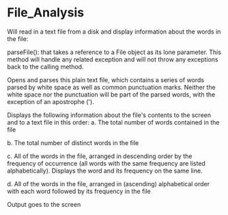 # File_Analysis


Will read in a text file from a disk and display information about the words in the
file:

parseFile(): that takes a reference to a File object as its lone parameter. This method will handle any related
exception and will not throw any exceptions back to the calling method.

Opens and parses this plain text file, which contains a series of words parsed
by white space as well as common punctuation marks. Neither the white
space nor the punctuation will be part of the parsed words, with the exception
of an apostrophe (').

Displays the following information about the file's contents to
the screen and to a text file in this order:
  a. The total number of words contained in the file
  
  b. The total number of distinct words in the file
  
  c. All of the words in the file, arranged in descending order by the
frequency of occurrence (all words with the same frequency are listed
alphabetically). Displays the word and its frequency on the same line.

  d. All of the words in the file, arranged in (ascending) alphabetical order
with each word followed by its frequency in the file

Output goes to the screen
